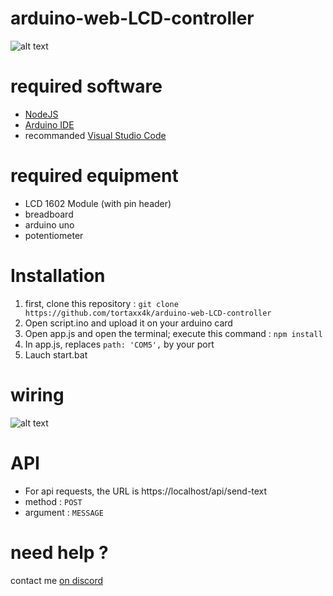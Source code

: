 # arduino-web-LCD-controller

![alt text](https://us-east-1.tixte.net/uploads/tortaxx.no-friends.xyz/m8lve631y51.png "image")

# required software
- [NodeJS](https://nodejs.org/)
- [Arduino IDE](https://www.arduino.cc/en/software/)
- recommanded [Visual Studio Code](https://code.visualstudio.com/download)

# required equipment
- LCD 1602 Module (with pin header)
- breadboard
- arduino uno 
- potentiometer

# Installation
1. first, clone this repository :
`git clone https://github.com/tortaxx4k/arduino-web-LCD-controller`
2. Open script.ino and upload it on your arduino card
3. Open app.js and open the terminal; execute this command :
`npm install`
4. In app.js, replaces `path: 'COM5',` by your port
5. Lauch start.bat

# wiring
![alt text](https://us-east-1.tixte.net/uploads/tortaxx.no-friends.xyz/image.png "wiring")

# API
- For api requests, the URL is https://localhost/api/send-text
- method : `POST`
- argument : `MESSAGE` 

# need help ?
contact me [on discord](https://discord.com/users/1242236093491843154)